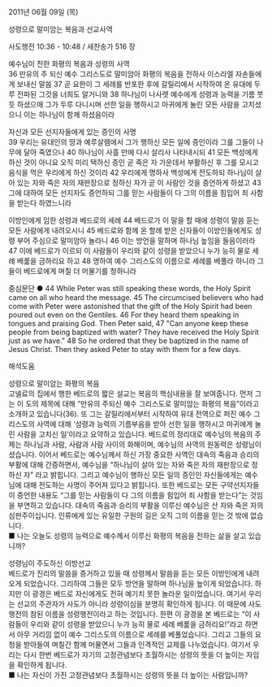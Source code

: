 2011년 06월 09일 (목)

성령으로 말미암는 복음과 선교사역



사도행전 10:36 - 10:48 / 새찬송가 516 장


예수님이 전한 화평의 복음과 성령의 사역  
36 만유의 주 되신 예수 그리스도로 말미암아 화평의 복음을 전하사 이스라엘 자손들에게 보내신 말씀 37 곧 요한이 그 세례를 반포한 후에 갈릴리에서 시작하여 온 유대에 두루 전파된 그것을 너희도 알거니와 38 하나님이 나사렛 예수에게 성령과 능력을 기름 붓듯 하셨으매 그가 두루 다니시며 선한 일을 행하시고 마귀에게 눌린 모든 사람을 고치셨으니 이는 하나님이 함께 하셨음이라  

자신과 모든 선지자들에게 있는 증인의 사명  
39 우리는 유대인의 땅과 예루살렘에서 그가 행하신 모든 일에 증인이라 그를 그들이 나무에 달아 죽였으나 40 하나님이 사흘 만에 다시 살리사 나타내시되 41 모든 백성에게 하신 것이 아니요 오직 미리 택하신 증인 곧 죽은 자 가운데서 부활하신 후 그를 모시고 음식을 먹은 우리에게 하신 것이라 42 우리에게 명하사 백성에게 전도하되 하나님이 살아 있는 자와 죽은 자의 재판장으로 정하신 자가 곧 이 사람인 것을 증언하게 하셨고 43 그에 대하여 모든 선지자도 증언하되 그를 믿는 사람들이 다 그의 이름을 힘입어 죄 사함을 받는다 하였느니라  

이방인에게 임한 성령과 베드로의 세례 
44 베드로가 이 말을 할 때에 성령이 말씀 듣는 모든 사람에게 내려오시니 45 베드로와 함께 온 할례 받은 신자들이 이방인들에게도 성령 부어 주심으로 말미암아 놀라니 46 이는 방언을 말하며 하나님 높임을 들음이러라 47 이에 베드로가 이르되 이 사람들이 우리와 같이 성령을 받았으니 누가 능히 물로 세례 베풂을 금하리요 하고 48 명하여 예수 그리스도의 이름으로 세례를 베풀라 하니라 그들이 베드로에게 며칠 더 머물기를 청하니라  

중심문단 ● 44 While Peter was still speaking these words, the Holy Spirit came on all who heard the message. 45 The circumcised believers who had come with Peter were astonished that the gift of the Holy Spirit had been poured out even on the Gentiles. 46 For they heard them speaking in tongues and praising God. Then Peter said, 47 "Can anyone keep these people from being baptized with water? They have received the Holy Spirit just as we have." 48 So he ordered that they be baptized in the name of Jesus Christ. Then they asked Peter to stay with them for a few days.

해석도움





성령으로 말미암는 화평의 복음  
고넬료의 집에서 행한 베드로의 짧은 설교는 복음의 핵심내용을 잘 보여줍니다. 먼저 그는 이 도의 제목에 대해 “만유의 주되신 예수 그리스도로 말미암는 화평의 복음”이라고 소개하고 있습니다(36). 또 그는 갈릴리에서부터 시작하여 유대 전역으로 퍼진 예수 그리스도의 사역에 대해 ‘성령과 능력의 기름부음을 받아 선한 일을 행하시고 마귀에게 눌린 사람을 고치신 일’이라고 요약하고 있습니다. 베드로의 정리대로 예수님의 복음의 주제는 하나님과 사람, 사람과 사람 사이의 화해이며, 예수님의 사역의 원동력은 성령님이셨습니다. 이어서 베드로는 예수님께서 하신 가장 중요한 사역인 대속의 죽음과 승리의 부활에 대해 간증하면서, 예수님을 “하나님이 살아 있는 자와 죽은 자의 재판장으로 정하신 자” 라고 밝힙니다. 그리고 예수님이 행하신 모든 일의 증인인 자신들에게는 예수님에 대해 전도하는 사명이 주어져 있다고 밝힙니다. 또한 베드로는 모든 구약선지자들이 증언한 내용도  “그를 믿는 사람들이 다 그의 이름을 힘입어 죄 사함을 받는다”는 것임을 부연하고 있습니다. 대속의 죽음과 승리의 부활을 이루신 예수님은 산 자와 죽은 자의 심판주이십니다. 인류에게 있는 유일한 구원의 길은 오직 그의 이름을 믿는 것 밖에 없습니다.  
■ 나는 오늘도 성령의 능력으로 예수께서 이루신 화평의 복음을 전하는 삶을 살고 있습니까?    

성령님이 주도하신 이방선교  
베드로가 진리의 말씀을 증거하고 있을 때 성령께서 말씀을 듣는 모든 이방인에게 내려오게 되었습니다. 그리하여 그들은 모두 방언을 말하며 하나님을 높이게 되었습니다. 하지만 이 광경은 베드로 자신에게도 전혀 예기치 못한 놀라운 일이었습니다. 여기서 우리는 선교의 주관자가 사도가 아니라 성령이심을 분명히 확인하게 됩니다. 이 때문에 사도행전의 참된 이름을 성령행전이라고 하는 것입니다. 한편 이 광경을 본 베드로는 “이 사람들이 우리와 같이 성령을 받았으니 누가 능히 물로 세례 베풂을 금하리요!”라고 하면서 아무 거리낌 없이 예수 그리스도의 이름으로 세례를 베풀었습니다. 그리고 그들의 요청을 받아들여 며칠간 함께 머물면서 그들과 인격적인 교제를 나누었습니다. 여기서 우리는 다시 한번 베드로가 자기의 고정관념보다 초월하시는 성령의 뜻을 더 높이는 자임을 확인하게 됩니다.  
■ 나는 자신이 가진 고정관념보다 초월하시는 성령의 뜻을 더 높이는 사람입니까?